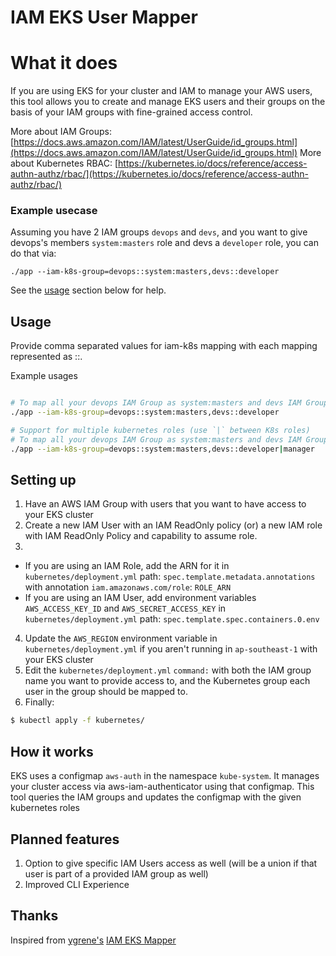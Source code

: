 # IAM EKS User Mapper


# What it does
If you are using EKS for your cluster and IAM to manage your AWS users, this tool allows you to create and manage EKS users and their groups on the basis of your IAM groups with fine-grained access control.

More about IAM Groups: [https://docs.aws.amazon.com/IAM/latest/UserGuide/id_groups.html](https://docs.aws.amazon.com/IAM/latest/UserGuide/id_groups.html)
More about Kubernetes RBAC: [https://kubernetes.io/docs/reference/access-authn-authz/rbac/](https://kubernetes.io/docs/reference/access-authn-authz/rbac/)

### Example usecase
Assuming you have 2 IAM groups `devops` and `devs`, and you want to give devops's members `system:masters` role and devs a `developer` role, you can do that via:

`./app --iam-k8s-group=devops::system:masters,devs::developer`

See the [usage](#Usage) section below for help.

## Usage

Provide comma separated values for iam-k8s mapping with each mapping represented as
<iam>::<k8s-group>.

Example usages
```bash

# To map all your devops IAM Group as system:masters and devs IAM Group as developer
./app --iam-k8s-group=devops::system:masters,devs::developer

# Support for multiple kubernetes roles (use `|` between K8s roles)
# To map all your devops IAM Group as system:masters and devs IAM Group as both developer and manager
./app --iam-k8s-group=devops::system:masters,devs::developer|manager
```

## Setting up
1. Have an AWS IAM Group with users that you want to have access to your EKS cluster
2. Create a new IAM User with an IAM ReadOnly policy (or) a new IAM role with IAM ReadOnly Policy and capability to assume role.
3.
  - If you are using an IAM Role, add the ARN for it in `kubernetes/deployment.yml` path: `spec.template.metadata.annotations` with annotation `iam.amazonaws.com/role`: `ROLE_ARN`
  - If you are using an IAM User, add environment variables `AWS_ACCESS_KEY_ID` and `AWS_SECRET_ACCESS_KEY` in `kubernetes/deployment.yml` path: `spec.template.spec.containers.0.env`
4. Update the `AWS_REGION` environment variable in `kubernetes/deployment.yml` if you aren't running in `ap-southeast-1` with your EKS cluster
5. Edit the `kubernetes/deployment.yml` `command:` with both the IAM group name you want to provide access to, and the Kubernetes group each user in the group should be mapped to.
6. Finally:
```bash
$ kubectl apply -f kubernetes/
```

## How it works
EKS uses a configmap `aws-auth` in the namespace `kube-system`. It manages your cluster access via aws-iam-authenticator using that configmap. This tool queries the IAM groups and updates the configmap with the given kubernetes roles

## Planned features

1. Option to give specific IAM Users access as well (will be a union if that user is part of a provided IAM group as well)
2. Improved CLI Experience

## Thanks

Inspired from [ygrene's](https://github.com/ygrene) [IAM EKS Mapper](https://github.com/ygrene/iam-eks-user-mapper)

